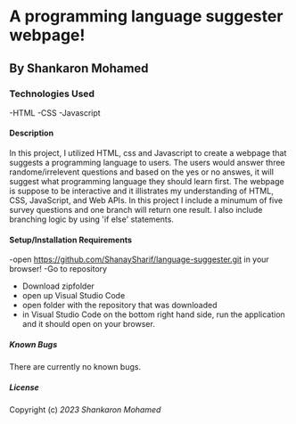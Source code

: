 # A programming language suggester webpage!

## By Shankaron Mohamed 

### Technologies Used
-HTML
-CSS
-Javascript

#### Description
In this project, I utilized HTML, css and Javascript to create a webpage that suggests a programming language to users. 
The users would answer three
randome/irrelevent questions and based on the yes or no answes, it will suggest  what programming 
language they should learn first. The webpage is suppose to be interactive and it illistrates my understanding of HTML, CSS, JavaScript, and Web APIs.
In this project I include a minumum of five survey questions and one branch will return one result. I also include branching logic by using 'if else'
statements.

#### Setup/Installation Requirements
-open https://github.com/ShanaySharif/language-suggester.git in your browser!
-Go to repository 
- Download zipfolder 
- open up Visual Studio Code
- open folder with the repository that was downloaded
-  in Visual Studio Code on the bottom right hand side, run the application and it should open 
on your browser. 

##### Known Bugs
There are currently no known bugs. 

##### License
Copyright (c) _2023_ _Shankaron Mohamed_

